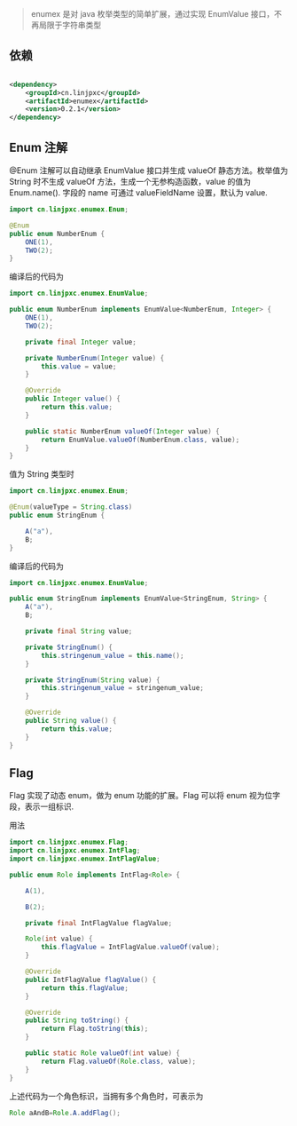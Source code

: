 > enumex 是对 java 枚举类型的简单扩展，通过实现 EnumValue 接口，不再局限于字符串类型

## 依赖

```xml

<dependency>
    <groupId>cn.linjpxc</groupId>
    <artifactId>enumex</artifactId>
    <version>0.2.1</version>
</dependency>
```

## Enum 注解

@Enum 注解可以自动继承 EnumValue 接口并生成 valueOf 静态方法。枚举值为 String 时不生成 valueOf 方法，生成一个无参构造函数，value 的值为 Enum.name(). 字段的 name 可通过
valueFieldName 设置，默认为 value.

```java
import cn.linjpxc.enumex.Enum;

@Enum
public enum NumberEnum {
    ONE(1),
    TWO(2);
}
```

编译后的代码为

```java
import cn.linjpxc.enumex.EnumValue;

public enum NumberEnum implements EnumValue<NumberEnum, Integer> {
    ONE(1),
    TWO(2);

    private final Integer value;

    private NumberEnum(Integer value) {
        this.value = value;
    }

    @Override
    public Integer value() {
        return this.value;
    }

    public static NumberEnum valueOf(Integer value) {
        return EnumValue.valueOf(NumberEnum.class, value);
    }
}
```

值为 String 类型时

```java
import cn.linjpxc.enumex.Enum;

@Enum(valueType = String.class)
public enum StringEnum {

    A("a"),
    B;
}
```

编译后的代码为

```java
import cn.linjpxc.enumex.EnumValue;

public enum StringEnum implements EnumValue<StringEnum, String> {
    A("a"),
    B;

    private final String value;

    private StringEnum() {
        this.stringenum_value = this.name();
    }

    private StringEnum(String value) {
        this.stringenum_value = stringenum_value;
    }

    @Override
    public String value() {
        return this.value;
    }
}
```

## Flag

Flag 实现了动态 enum，做为 enum 功能的扩展。Flag 可以将 enum 视为位字段，表示一组标识.

用法

```java
import cn.linjpxc.enumex.Flag;
import cn.linjpxc.enumex.IntFlag;
import cn.linjpxc.enumex.IntFlagValue;

public enum Role implements IntFlag<Role> {

    A(1),

    B(2);

    private final IntFlagValue flagValue;

    Role(int value) {
        this.flagValue = IntFlagValue.valueOf(value);
    }

    @Override
    public IntFlagValue flagValue() {
        return this.flagValue;
    }

    @Override
    public String toString() {
        return Flag.toString(this);
    }

    public static Role valueOf(int value) {
        return Flag.valueOf(Role.class, value);
    }
}
```

上述代码为一个角色标识，当拥有多个角色时，可表示为

```java
Role aAndB=Role.A.addFlag();
```
